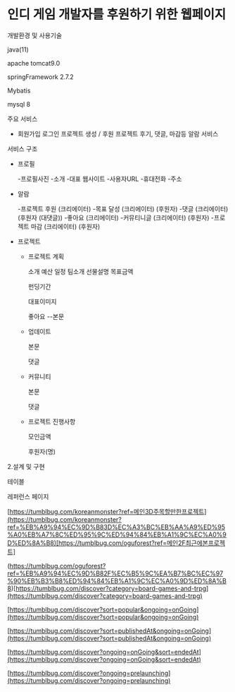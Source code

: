 # 인디 게임 개발자를 후원하기 위한 웹페이지

개발환경 및 사용기술

java(11)

apache tomcat9.0

springFramework 2.7.2

Mybatis

mysql 8

주요 서비스

- 회원가입 로그인
프로젝트 생성 / 후원
프로젝트 후기, 댓글, 마감등 알람 서비스

서비스 구조

- 프로필
    
    -프로필사진
    -소개
    -대표 웹사이트
    -사용자URL
    -휴대전화
    -주소
    
- 알람
    
    -프로젝트 후원 (크리에이터)
    -목표 달성 (크리에이터) (후원자)
    -댓글 (크리에이터) (후원자 (대댓글))
    -좋아요 (크리에이터)
    -커뮤티니글 (크리에이터) (후원자)
    -프로젝트 마감 (크리에이터) (후원자)
    

- 프로젝트
    - 프로젝트 계획
        
        소개
        예산
        일정
        팀소개
        선물설명
        목표금액
        
        펀딩기간
        
        대표이미지
        
        좋아요
        --본문
        
    - 업데이트
        
        본문
        
        댓글
        
    - 커뮤니티
        
        본문
        
        댓글
        
    - 프로젝트 진행사항
        
        모인금액
        
        후원자(명)
        
    

2.설계 및 구현

테이블

레퍼런스 페이지

[https://tumblbug.com/koreanmonster?ref=메인3D주목할만한프로젝트](https://tumblbug.com/koreanmonster?ref=%EB%A9%94%EC%9D%B83D%EC%A3%BC%EB%AA%A9%ED%95%A0%EB%A7%8C%ED%95%9C%ED%94%84%EB%A1%9C%EC%A0%9D%ED%8A%B8)[https://tumblbug.com/oguforest?ref=메인2F최근에본프로젝트]

(https://tumblbug.com/oguforest?ref=%EB%A9%94%EC%9D%B82F%EC%B5%9C%EA%B7%BC%EC%97%90%EB%B3%B8%ED%94%84%EB%A1%9C%EC%A0%9D%ED%8A%B8)[https://tumblbug.com/discover?category=board-games-and-trpg](https://tumblbug.com/discover?category=board-games-and-trpg)

[https://tumblbug.com/discover?sort=popular&ongoing=onGoing](https://tumblbug.com/discover?sort=popular&ongoing=onGoing) 

[https://tumblbug.com/discover?sort=publishedAt&ongoing=onGoing](https://tumblbug.com/discover?sort=publishedAt&ongoing=onGoing) 

[https://tumblbug.com/discover?ongoing=onGoing&sort=endedAt](https://tumblbug.com/discover?ongoing=onGoing&sort=endedAt) 

[https://tumblbug.com/discover?ongoing=prelaunching](https://tumblbug.com/discover?ongoing=prelaunching)
